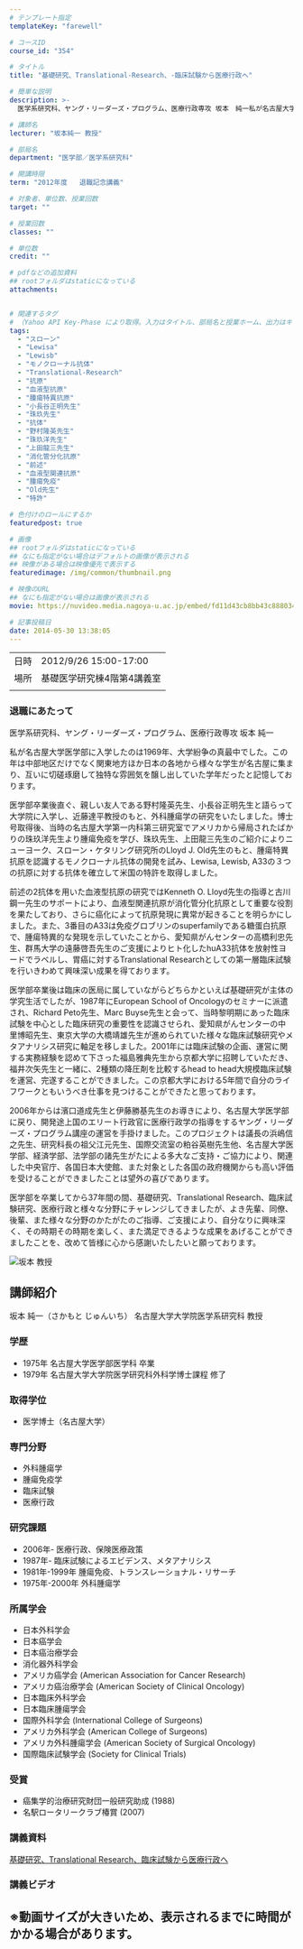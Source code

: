 ```yaml
---
# テンプレート指定
templateKey: "farewell"

# コースID
course_id: "354"

# タイトル
title: "基礎研究、Translational-Research、-臨床試験から医療行政へ"

# 簡単な説明
description: >-
  医学系研究科、ヤング・リーダーズ・プログラム、医療行政専攻 坂本　純一私が名古屋大学医学部に入学したのは1969年、大学紛争の真最中でした。この年は中部地区だけでなく関東地方ほか日本の各地から様々な学生が名古屋に集まり、互いに切磋琢磨して独特な雰囲気を醸し出していた学年だったと記憶しております。医学部卒業後直ぐ、親しい友人である野村隆英先生、小長谷正明先生と語らって大学院に入学し、近藤 ....

# 講師名
lecturer: "坂本純一 教授"

# 部局名
department: "医学部／医学系研究科"

# 開講時限
term: "2012年度	退職記念講義"

# 対象者、単位数、授業回数
target: ""

# 授業回数
classes: ""

# 単位数
credit: ""

# pdfなどの追加資料
## rootフォルダはstaticになっている
attachments:


# 関連するタグ
# （Yahoo API Key-Phase により取得。入力はタイトル、部局名と授業ホーム、出力はキーフレーズ（tags））
tags:
  - "スローン"
  - "Lewisa"
  - "Lewisb"
  - "モノクローナル抗体"
  - "Translational-Research"
  - "抗原"
  - "血液型抗原"
  - "腫瘍特異抗原"
  - "小長谷正明先生"
  - "珠玖先生"
  - "抗体"
  - "野村隆英先生"
  - "珠玖洋先生"
  - "上田龍三先生"
  - "消化管分化抗原"
  - "前述"
  - "血液型関連抗原"
  - "腫瘍免疫"
  - "Old先生"
  - "特許"

# 色付けのロールにするか
featuredpost: true

# 画像
## rootフォルダはstaticになっている
## なにも指定がない場合はデフォルトの画像が表示される
## 映像がある場合は映像優先で表示する
featuredimage: /img/common/thumbnail.png

# 映像のURL
## なにも指定がない場合は画像が表示される
movie: https://nuvideo.media.nagoya-u.ac.jp/embed/fd11d43cb8bb43c888034478f7171efb7a1cb5c6

# 記事投稿日
date: 2014-05-30 13:38:05
---
```


|   |   |
|---|---|
| 日時 | 2012/9/26  15:00-17:00 |
| 場所 | 基礎医学研究棟4階第4講義室 |
|   |   |


### 退職にあたって

医学系研究科、ヤング・リーダーズ・プログラム、医療行政専攻 坂本 純一

私が名古屋大学医学部に入学したのは1969年、大学紛争の真最中でした。この年は中部地区だけでなく関東地方ほか日本の各地から様々な学生が名古屋に集まり、互いに切磋琢磨して独特な雰囲気を醸し出していた学年だったと記憶しております。

医学部卒業後直ぐ、親しい友人である野村隆英先生、小長谷正明先生と語らって大学院に入学し、近藤達平教授のもと、外科腫瘍学の研究をいたしました。博士号取得後、当時の名古屋大学第一内科第三研究室でアメリカから帰局されたばかりの珠玖洋先生より腫瘍免疫を学び、珠玖先生、上田龍三先生のご紹介によりニューヨーク、スローン・ケタリング研究所のLloyd J. Old先生のもと、腫瘍特異抗原を認識するモノクローナル抗体の開発を試み、Lewisa, Lewisb, A33の３つの抗原に対する抗体を確立して米国の特許を取得しました。

前述の2抗体を用いた血液型抗原の研究ではKenneth O. Lloyd先生の指導と古川鋼一先生のサポートにより、血液型関連抗原が消化管分化抗原として重要な役割を果たしており、さらに癌化によって抗原発現に異常が起きることを明らかにしました。また、3番目のA33は免疫グロブリンのsuperfamilyである糖蛋白抗原で、腫瘍特異的な発現を示していたことから、愛知県がんセンターの高橋利忠先生、群馬大学の遠藤啓吾先生のご支援によりヒト化したhuA33抗体を放射性ヨードでラベルし、胃癌に対するTranslational Researchとしての第一層臨床試験を行いきわめて興味深い成果を得ております。

医学部卒業後は臨床の医局に属していながらどちらかといえば基礎研究が主体の学究生活でしたが、1987年にEuropean School of Oncologyのセミナーに派遣され、Richard Peto先生、Marc Buyse先生と会って、当時黎明期にあった臨床試験を中心とした臨床研究の重要性を認識させられ、愛知県がんセンターの中里博昭先生、東京大学の大橋靖雄先生が進められていた様々な臨床試験研究やメタアナリシス研究に軸足を移しました。2001年には臨床試験の企画、運営に関する実務経験を認めて下さった福島雅典先生から京都大学に招聘していただき、福井次矢先生と一緒に、2種類の降圧剤を比較するhead to head大規模臨床試験を運営、完遂することができました。この京都大学における5年間で自分のライフワークともいうべき仕事を見つけることができたと思っております。

2006年からは濱口道成先生と伊藤勝基先生のお導きにより、名古屋大学医学部に戻り、開発途上国のエリート行政官に医療行政学の指導をするヤング・リーダーズ・プログラム講座の運営を手掛けました。このプロジェクトは議長の浜嶋信之先生、研究科長の祖父江元先生、国際交流室の粕谷英樹先生他、名古屋大学医学部、経済学部、法学部の諸先生がたによる多大なご支持・ご協力により、関連した中央官庁、各国日本大使館、また対象とした各国の政府機関からも高い評価を受けることができましたことは望外の喜びであります。

医学部を卒業してから37年間の間、基礎研究、Translational Research、臨床試験研究、医療行政と様々な分野にチャレンジしてきましたが、よき先輩、同僚、後輩、また様々な分野のかたがたのご指導、ご支援により、自分なりに興味深く、その時期その時期を楽しく、また満足できるような成果をあげることができましたことを、改めて皆様に心から感謝いたしたいと願っております。



![坂本 教授](https://ocw.nagoya-u.jp/files/354/s_H23sakamoto.png) 
## 講師紹介

坂本 純一（さかもと じゅんいち） 名古屋大学大学院医学系研究科 教授

### 学歴

* 1975年 名古屋大学医学部医学科 卒業
* 1979年 名古屋大学大学院医学研究科外科学博士課程 修了

### 取得学位

* 医学博士（名古屋大学）

### 専門分野

* 外科腫瘍学
* 腫瘍免疫学
* 臨床試験
* 医療行政

### 研究課題

* 2006年- 医療行政、保険医療政策
* 1987年- 臨床試験によるエビデンス、メタアナリシス
* 1981年-1999年 腫瘍免疫、トランスレーショナル・リサーチ
* 1975年-2000年 外科腫瘍学

### 所属学会

* 日本外科学会
* 日本癌学会
* 日本癌治療学会
* 消化器外科学会
* アメリカ癌学会 (American Association for Cancer Research)
* アメリカ癌治療学会 (American Society of Clinical Oncology)
* 日本臨床外科学会
* 日本臨床腫瘍学会
* 国際外科学会 (International College of Surgeons)
* アメリカ外科学会 (American College of Surgeons)
* アメリカ外科腫瘍学会 (American Society of Surgical Oncology)
* 国際臨床試験学会 (Society for Clinical Trials)

### 受賞

* 癌集学的治療研究財団一般研究助成 (1988)
* 名駅ロータリークラブ椿賞 (2007)


### 講義資料

[基礎研究、Translational Research、臨床試験から医療行政へ ](https://ocw.nagoya-u.jp/files/354/sakamoto_edited.pdf) 


### 講義ビデオ



※動画サイズが大きいため、表示されるまでに時間がかかる場合があります。
-----
